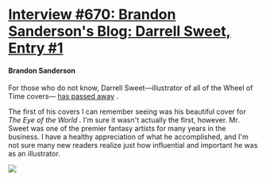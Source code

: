 # [Interview #670: Brandon Sanderson's Blog: Darrell Sweet, Entry #1](https://www.theoryland.com/intvmain.php?i=670#1)

#### Brandon Sanderson

For those who do not know, Darrell Sweet—illustrator of all of the Wheel of Time covers—
[has passed away](http://www.tor.com/blogs/2011/12/darrell-k-sweet-1934-2011)
.

The first of his covers I can remember seeing was his beautiful cover for
*The Eye of the World*
. I'm sure it wasn't actually the first, however. Mr. Sweet was one of the premier fantasy artists for many years in the business. I have a healthy appreciation of what he accomplished, and I'm not sure many new readers realize just how influential and important he was as an illustrator.

![](http://brandonsanderson.com/images/sweet_eye_crop.jpg)

